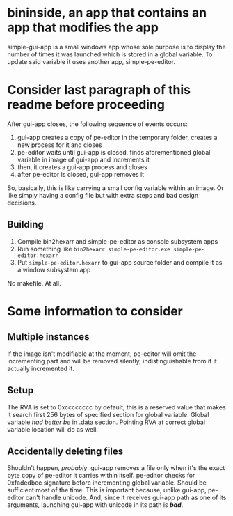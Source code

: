 # bininside, an app that contains an app that modifies the app

simple-gui-app is a small windows app whose sole purpose is to display the number of times it was launched which is stored in a global variable. 
To update said variable it uses another app, simple-pe-editor.

# Consider last paragraph of this readme before proceeding

After gui-app closes, the following sequence of events occurs:

1. gui-app creates a copy of pe-editor in the temporary folder, creates a new process for it and closes
2. pe-editor waits until gui-app is closed, finds aforementioned global variable in image of gui-app and increments it
3. then, it creates a gui-app process and closes
4. after pe-editor is closed, gui-app removes it

So, basically, this is like carrying a small config variable within an image. Or like simply having a config file but with extra steps and bad design decisions.

## Building

1. Compile bin2hexarr and simple-pe-editor as console subsystem apps
2. Run something like `bin2hexarr simple-pe-editor.exe simple-pe-editor.hexarr`
3. Put `simple-pe-editor.hexarr` to gui-app source folder and compile it as a window subsystem app

No makefile. At all.

# Some information to consider

## Multiple instances

If the image isn't modifiable at the moment, pe-editor will omit the incrementing part and will be removed silently, indistinguishable from if it actually incremented it.

## Setup

The RVA is set to 0xcccccccc by default, this is a reserved value that makes it search first 256 bytes of specified section for global variable.
Global variable *had better be* in .data section. Pointing RVA at correct global variable location will do as well.

## Accidentally deleting files
Shouldn't happen, *probably*. gui-app removes a file only when it's the exact byte copy of pe-editor it carries within itself.
pe-editor checks for 0xfadedbee signature before incrementing global variable. Should be sufficient most of the time. This is important 
because, unlike gui-app, pe-editor can't handle unicode. And, since it receives gui-app path as one of its arguments, 
launching gui-app with unicode in its path is ***bad***.
